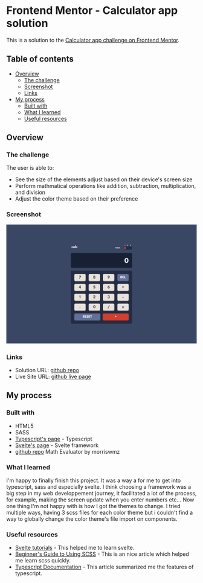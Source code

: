 # Frontend Mentor - Calculator app solution

This is a solution to the [Calculator app challenge on Frontend Mentor](https://www.frontendmentor.io/challenges/calculator-app-9lteq5N29). 

## Table of contents

- [Overview](#overview)
  - [The challenge](#the-challenge)
  - [Screenshot](#screenshot)
  - [Links](#links)
- [My process](#my-process)
  - [Built with](#built-with)
  - [What I learned](#what-i-learned)
  - [Useful resources](#useful-resources)


## Overview

### The challenge

The user is able to:

- See the size of the elements adjust based on their device's screen size
- Perform mathmatical operations like addition, subtraction, multiplication, and division
- Adjust the color theme based on their preference


### Screenshot

![a screenshot with the first color theme](./src/assets/screenshot-theme1.png)

### Links

- Solution URL: [github repo](https://github.com/Lequral/Calculator)
- Live Site URL: [github live page](https://lequral.github.io/Calculator/)

## My process

### Built with

- HTML5
- SASS
- [Typescript's page](https://www.typescriptlang.org/) - Typescript
- [Svelte's page](https://svelte.dev/) - Svelte framework
- [github repo](https://github.com/morriswmz/MathEvaluator.js) Math Evaluator by morriswmz

### What I learned

I'm happy to finally finish this project. It was a way a for me to get into typescript, sass and especially svelte. I think choosing a framework was a big step in my web developpement journey, it facilitated a lot of the process, for example, making the screen update when you enter numbers etc... Now one thing I'm not happy with is how I got the themes to change. I tried multiple ways, having 3 scss files for each color theme but i couldn't find a way to globally change the color theme's file import on components. 


### Useful resources

- [Svelte tutorials](https://svelte.dev/tutorial/basics) - This helped me to learn svelte.
- [Beginner's Guide to Using SCSS](https://www.code-boost.com/beginners-guide-to-scss/#mixins) - This is an nice article which helped me learn scss quickly.
- [Typescript Documentation](https://www.typescriptlang.org/docs/handbook/2/basic-types.html) - This article summarized me the features of typescript.